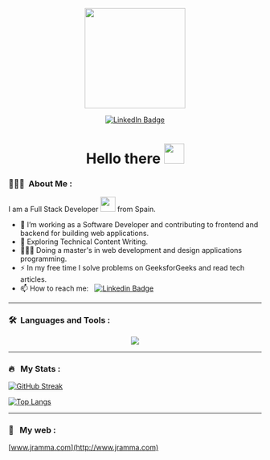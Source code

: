 <p align="center"><img src="https://media.giphy.com/media/f3iwJFOVOwuy7K6FFw/giphy.gif" width="200"/></p>

<p align="center">
<a href="https://www.linkedin.com/in/jramma"><img src="https://img.shields.io/badge/LinkedIn-blue?style=for-the-badge&logo=linkedin&logoColor=white" alt="LinkedIn Badge"></a>
</p>

<h1 align="center">Hello there <img src="https://media.giphy.com/media/hvRJCLFzcasrR4ia7z/giphy.gif" width="40"></h1>

### 👨🏻‍💻 &nbsp;About Me :

I am a Full Stack Developer <img src="https://media.giphy.com/media/WUlplcMpOCEmTGBtBW/giphy.gif" width="30"> from Spain.

- 🔭 I’m working as a Software Developer and contributing to frontend and backend for building web applications.
- 🌱 Exploring Technical Content Writing.
- 👨🏻‍🎓 Doing a master's in web development and design applications programming.
- ⚡ In my free time I solve problems on GeeksforGeeks and read tech articles.
- 📫 How to reach me: &nbsp; [![Linkedin Badge](https://img.shields.io/badge/-jramma-blue?style=flat&logo=Linkedin&logoColor=white)](https://www.linkedin.com/in/jramma/)

---

### 🛠 &nbsp;Languages and Tools :

<p align="center">
  <a href="https://skillicons.dev">
    <img src="https://skillicons.dev/icons?i=java,ts,js,php,html,css,react,angular,nodejs,nextjs,astro,laravel,wordpress,spring,mongodb,mysql,vscode,idea,vim,git,npm,yarn,docker,figma,postman,gradle,linux,apple&perline=5" />
  </a>
</p>

---

### 🔥 &nbsp; My Stats :

[![GitHub Streak](http://github-readme-streak-stats.herokuapp.com?user=jramma&theme=dark&background=000000)](https://git.io/streak-stats)

[![Top Langs](https://github-readme-stats.vercel.app/api/top-langs/?username=jramma&layout=compact&theme=vision-friendly-dark)](https://github.com/anuraghazra/github-readme-stats)

---

### 🎨 &nbsp; My web :

[www.jramma.com](http://www.jramma.com)
